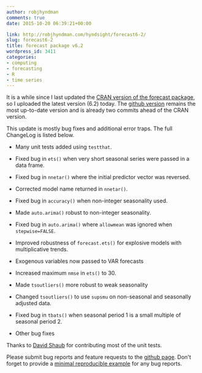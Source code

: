 ```yaml
---
author: robjhyndman
comments: true
date: 2015-10-20 06:39:21+00:00

link: http://robjhyndman.com/hyndsight/forecast6-2/
slug: forecast6-2
title: forecast package v6.2
wordpress_id: 3411
categories:
- computing
- forecasting
- R
- time series
---
```


It is a while since I last updated the [CRAN version of the forecast package](https://cran.r-project.org/package=forecast), so I uploaded the latest version (6.2) today. The [github version](https://github.com/robjhyndman/forecast) remains the most up-to-date version and is already two commits ahead of the CRAN version.

This update is mostly bug fixes and additional error traps. The full ChangeLog is listed below.<!-- more -->




    
  * Many unit tests added using `testthat`.

    
  * Fixed bug in `ets()` when very short seasonal series were passed in a data frame.

    
  * Fixed bug in `nnetar()` where the initial predictor vector was reversed.

    
  * Corrected model name returned in `nnetar()`.

    
  * Fixed bug in `accuracy()` when non-integer seasonality used.

    
  * Made `auto.arima()` robust to non-integer seasonality.

    
  * Fixed bug in `auto.arima()` where `allowmean` was ignored when `stepwise=FALSE`.

    
  * Improved robustness of `forecast.ets()` for explosive models with multiplicative trends.

    
  * Exogenous variables now passed to VAR forecasts

    
  * Increased maximum `nmse` in `ets()` to 30.

    
  * Made `tsoutliers()` more robust to weak seasonality

    
  * Changed `tsoutliers()` to use `supsmu` on non-seasonal and seasonally adjusted data.

    
  * Fixed bug in `tbats()` when seasonal period 1 is a small multiple of seasonal period 2.

    
  * Other bug fixes



Thanks to [David Shaub](https://github.com/dashaub) for contributing most of the unit tests.

Please submit bug reports and feature requests to the [github page](https://github.com/robjhyndman/forecast/issues). Don't forget to provide a [minimal reproducible example](http://robjhyndman.com/hyndsight/minimal-reproducible-examples/) for any bug reports.
